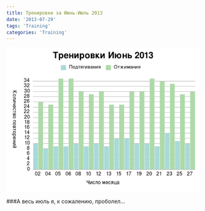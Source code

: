 ```yaml
---
title: Тренировки за Июнь-Июль 2013
date: '2013-07-29'
tags: 'Training'
categories: 'Training'
---
```


![results](/assets/graphs/2013-06-workout.png)

###А весь июль я, к сожалению, проболел...
